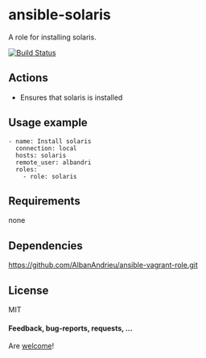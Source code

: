 ansible-solaris
====================

A role for installing solaris.

[![Build Status](https://api.travis-ci.org/AlbanAndrieu/ansible-solaris.png?branch=master)](https://travis-ci.org/AlbanAndrieu/ansible-solaris)

## Actions

- Ensures that solaris is installed

Usage example
------------

    - name: Install solaris
      connection: local  
      hosts: solaris
      remote_user: albandri
      roles:
        - role: solaris           
        
Requirements
------------

none

Dependencies
------------

https://github.com/AlbanAndrieu/ansible-vagrant-role.git

License
-------

MIT

#### Feedback, bug-reports, requests, ...

Are [welcome](https://github.com/AlbanAndrieu/ansible-solaris/issues)!

